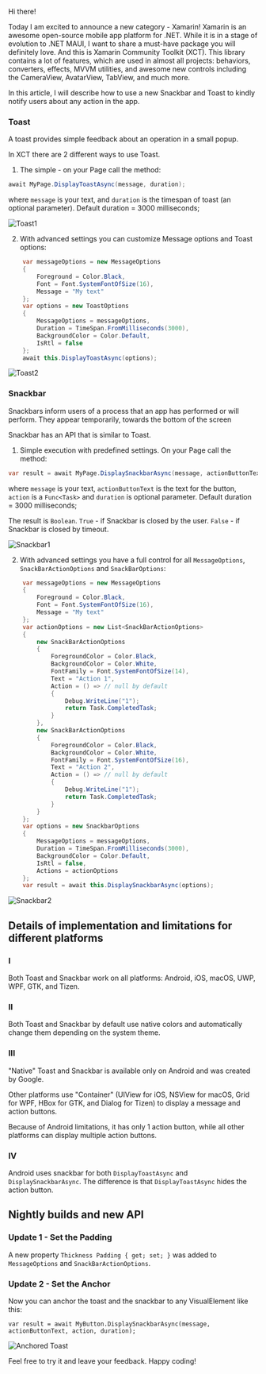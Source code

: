 Hi there!

Today I am excited to announce a new category - Xamarin! Xamarin is an awesome open-source mobile app platform for .NET. While it is in a stage of evolution to .NET MAUI, I want to share a must-have package you will definitely love. And this is Xamarin Community Toolkit (XCT). This library contains a lot of features, which are used in almost all projects: behaviors, converters, effects, MVVM utilities, and awesome new controls including the CameraView, AvatarView, TabView, and much more.

In this article, I will describe how to use a new Snackbar and Toast to kindly notify users about any action in the app.

### Toast ###

A toast provides simple feedback about an operation in a small popup.

In XCT there are 2 different ways to use Toast.

1. The simple - on your Page call the method:
```csharp	
await MyPage.DisplayToastAsync(message, duration);	
```	
where `message` is your text, and `duration` is the timespan of toast (an optional parameter). Default duration = 3000 milliseconds;	

![Toast1](https://ik.imagekit.io/VladislavAntonyuk/vladislavantonyuk/articles/4/toast1.png)

2. With advanced settings you can customize Message options and Toast options:	
```csharp	
    var messageOptions = new MessageOptions	
    {	
        Foreground = Color.Black,	
        Font = Font.SystemFontOfSize(16),
        Message = "My text"	
    };	
    var options = new ToastOptions	
    {	
        MessageOptions = messageOptions,	
        Duration = TimeSpan.FromMilliseconds(3000),	
        BackgroundColor = Color.Default,	
        IsRtl = false
    };	
    await this.DisplayToastAsync(options);	
```	

![Toast2](https://ik.imagekit.io/VladislavAntonyuk/vladislavantonyuk/articles/4/toast2.png)

### Snackbar ###

Snackbars inform users of a process that an app has performed or will perform. They appear temporarily, towards the bottom of the screen

Snackbar has an API that is similar to Toast.	

1. Simple execution with predefined settings. On your Page call the method: 	
```csharp	
var result = await MyPage.DisplaySnackbarAsync(message, actionButtonText, action, duration);
```	
where `message` is your text, `actionButtonText` is the text for the button, `action` is a `Func<Task>` and `duration` is optional parameter. Default duration = 3000 milliseconds;

The result is `Boolean`. `True` - if Snackbar is closed by the user. `False` - if Snackbar is closed by timeout.

![Snackbar1](https://ik.imagekit.io/VladislavAntonyuk/vladislavantonyuk/articles/4/snackbar1.png)

2. With advanced settings you have a full control for all `MessageOptions`, `SnackBarActionOptions` and `SnackBarOptions`:
```csharp	
    var messageOptions = new MessageOptions	
    {	
        Foreground = Color.Black,	
        Font = Font.SystemFontOfSize(16),
        Message = "My text"	
    };	
    var actionOptions = new List<SnackBarActionOptions>	
    {	
        new SnackBarActionOptions	
        {	
            ForegroundColor = Color.Black,	
            BackgroundColor = Color.White,	
            FontFamily = Font.SystemFontOfSize(14),	
            Text = "Action 1",	
            Action = () => // null by default	
            {	
                Debug.WriteLine("1");	
                return Task.CompletedTask;	
            }	
        },
        new SnackBarActionOptions	
        {	
            ForegroundColor = Color.Black,	
            BackgroundColor = Color.White,	
            FontFamily = Font.SystemFontOfSize(16),
            Text = "Action 2",	
            Action = () => // null by default	
            {	
                Debug.WriteLine("1");	
                return Task.CompletedTask;	
            }	
        }	
    };	
    var options = new SnackbarOptions	
    {	
        MessageOptions = messageOptions,	
        Duration = TimeSpan.FromMilliseconds(3000),
        BackgroundColor = Color.Default,	
        IsRtl = false,	
        Actions = actionOptions	
    };	
    var result = await this.DisplaySnackbarAsync(options);	
```

![Snackbar2](https://ik.imagekit.io/VladislavAntonyuk/vladislavantonyuk/articles/4/snackbar2.png)

## Details of implementation and limitations for different platforms ##

### I ###
Both Toast and Snackbar work on all platforms: Android, iOS, macOS, UWP, WPF, GTK, and Tizen.

### II ###
Both Toast and Snackbar by default use native colors and automatically change them depending on the system theme.

### III ###
"Native" Toast and Snackbar is available only on Android and was created by Google.

Other platforms use "Container" (UIView for iOS, NSView for macOS, Grid for WPF, HBox for GTK, and Dialog for Tizen) to display a message and action buttons.

Because of Android limitations, it has only 1 action button, while all other platforms can display multiple action buttons.

### IV ###
Android uses snackbar for both `DisplayToastAsync` and `DisplaySnackbarAsync`. The difference is that `DisplayToastAsync` hides the action button.

## Nightly builds and new API ##

### Update 1 - Set the Padding ###
A new property `Thickness Padding { get; set; }` was added to `MessageOptions` and `SnackBarActionOptions`.

### Update 2 - Set the Anchor ###
Now you can anchor the toast and the snackbar to any VisualElement like this:
```
var result = await MyButton.DisplaySnackbarAsync(message, actionButtonText, action, duration);
```
![Anchored Toast](https://ik.imagekit.io/VladislavAntonyuk/vladislavantonyuk/articles/4/toast3.png)


Feel free to try it and leave your feedback. Happy coding!